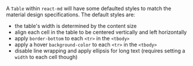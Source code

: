 A `Table` within `react-md` will have some defaulted styles to match the
material design specifications. The default styles are:

- the table's width is determined by the content size
- align each cell in the table to be centered vertically and left horizontally
- apply `border-bottom` to each `<tr>` in the `<tbody>`
- apply a hover `background-color` to each `<tr>` in the `<tbody>`
- disable line wrapping and apply ellipsis for long text (requires setting a
  `width` to each cell though)
